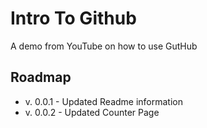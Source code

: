 # Intro To Github
A demo from YouTube on how to use GutHub

## Roadmap
* v. 0.0.1 - Updated Readme information
* v. 0.0.2 - Updated Counter Page

